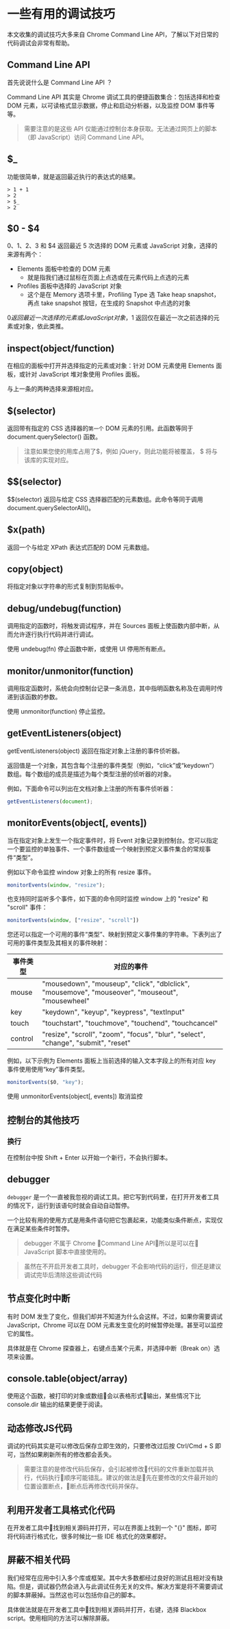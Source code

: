 # 一些有用的调试技巧

本文收集的调试技巧大多来自 Chrome Command Line API，了解以下对日常的代码调试会非常有帮助。

## Command Line API

首先说说什么是 Command Line API ？

Command Line API 其实是 Chrome 调试工具的便捷函数集合：包括选择和检查 DOM 元素，以可读格式显示数据，停止和启动分析器，以及监控 DOM 事件等等。

> 需要注意的是这些 API 仅能通过控制台本身获取。无法通过网页上的脚本（即 JavaScript）访问 Command Line API。

## $_

功能很简单，就是返回最近执行的表达式的结果。

```
> 1 + 1
> 2
> $_
> 2
```

## $0 - $4

$0、$1、$2、$3 和 $4 返回最近 5 次选择的 DOM 元素或 JavaScript 对象，选择的来源有两个：

* Elements 面板中检查的 DOM 元素
    * 就是指我们通过鼠标在页面上点选或在元素代码上点选的元素
* Profiles 面板中选择的 JavaScript 对象
    * 这个是在 Memory 选项卡里，Profiling Type 选 Take heap snapshot，再点 take snapshot 按钮，在生成的 Snapshot 中点选的对象

$0 返回最近一次选择的元素或 JavaScript 对象，$1 返回仅在最近一次之前选择的元素或对象，依此类推。

## inspect(object/function)

在相应的面板中打开并选择指定的元素或对象：针对 DOM 元素使用 Elements 面板，或针对 JavaScript 堆对象使用 Profiles 面板。

与上一条的两种选择来源相对应。

## $(selector)

返回带有指定的 CSS 选择器的``第一个`` DOM 元素的引用。此函数等同于  document.querySelector() 函数。

> 注意如果您使的用库占用了$，例如 jQuery，则此功能将被覆盖， $ 将与该库的实现对应。

## $$(selector)

$$(selector) 返回与给定 CSS 选择器匹配的元素数组。此命令等同于调用 document.querySelectorAll()。

## $x(path)

返回一个与给定 XPath 表达式匹配的 DOM 元素数组。

## copy(object)

将指定对象以字符串的形式复制到剪贴板中。

## debug/undebug(function)

调用指定的函数时，将触发调试程序，并在 Sources 面板上使函数内部中断，从而允许逐行执行代码并进行调试。

使用 undebug(fn) 停止函数中断，或使用 UI 停用所有断点。

## monitor/unmonitor(function)

调用指定函数时，系统会向控制台记录一条消息，其中指明函数名称及在调用时传递到该函数的参数。

使用 unmonitor(function) 停止监控。

## getEventListeners(object)

getEventListeners(object) 返回在指定对象上注册的事件侦听器。

返回值是一个对象，其包含每个注册的事件类型（例如，“click”或“keydown”）数组。每个数组的成员是描述为每个类型注册的侦听器的对象。

例如，下面命令可以列出在文档对象上注册的所有事件侦听器：

```javascript
getEventListeners(document);
```

## monitorEvents(object[, events])

当在指定对象上发生一个指定事件时，将 Event 对象记录到控制台。您可以指定一个要监控的单独事件、一个事件数组或一个映射到预定义事件集合的常规事件“类型”。

例如以下命令监控 window 对象上的所有 resize 事件。

```javascript
monitorEvents(window, "resize");
```

也支持同时监听多个事件，如下面的命令同时监控 window 上的 "resize" 和 "scroll" 事件：

```javascript
monitorEvents(window, ["resize", "scroll"])
```

您还可以指定一个可用的事件“类型”、映射到预定义事件集的字符串。下表列出了可用的事件类型及其相关的事件映射：

|事件类型|对应的事件|
|---|---|
|mouse|"mousedown", "mouseup", "click", "dblclick", "mousemove", "mouseover", "mouseout", "mousewheel"|
|key|"keydown", "keyup", "keypress", "textInput"|
|touch|"touchstart", "touchmove", "touchend", "touchcancel"|
|control|"resize", "scroll", "zoom", "focus", "blur", "select", "change", "submit", "reset"|

例如，以下示例为 Elements 面板上当前选择的输入文本字段上的所有对应 key 事件使用使用“key”事件类型。

```javascript
monitorEvents($0, "key");
```

使用 unmonitorEvents(object[, events]) 取消监控

## 控制台的其他技巧

### 换行

在控制台中按 Shift + Enter 以开始一个新行，不会执行脚本。

## debugger

``debugger`` 是一个一直被我忽视的调试工具。把它写到代码里，在打开开发者工具的情况下，运行到该语句时就会自动自动暂停。

一个比较有用的使用方式是用条件语句把它包裹起来，功能类似条件断点，实现仅在满足某些条件时暂停。

> debugger 不属于 Chrome Command Line API，所以是可以在 JavaScript 脚本中直接使用的。

> 虽然在不开启开发者工具时，debugger 不会影响代码的运行，但还是建议调试完毕后清除这些调试代码

## 节点变化时中断

有时 DOM 发生了变化，但我们却并不知道为什么会这样。不过，如果你需要调试 JavaScript，Chrome 可以在 DOM 元素发生变化的时候暂停处理。甚至可以监控它的属性。

具体就是在 Chrome 探查器上，右键点击某个元素，并选择中断（Break on）选项来设置。

## console.table(object/array)

使用这个函数，被打印的对象或数组会以表格形式输出，某些情况下比 console.dir 输出的结果更便于阅读。

## 动态修改JS代码

调试的代码其实是可以修改后保存立即生效的，只要修改过后按 Ctrl/Cmd + S 即可，当然如果刷新所有的修改都会丢失。

> 需要注意的是修改代码后保存，会引起被修改代码的文件重新加载并执行，代码执行顺序可能错乱。建议的做法是先在要修改的文件最开始的位置设置断点，断点后再修改代码并保存。

## 利用开发者工具格式化代码

在开发者工具中找到相关源码并打开，可以在界面上找到一个 "{}" 图标，即可将代码进行格式化，很多时候比一些 IDE 格式化的效果都好。

## 屏蔽不相关代码

我们经常在应用中引入多个库或框架。其中大多数都经过良好的测试且相对没有缺陷。但是，调试器仍然会进入与此调试任务无关的文件。解决方案是将不需要调试的脚本屏蔽掉。当然这也可以包括你自己的脚本。

具体做法就是在开发者工具中找到相关源码并打开，右键，选择 Blackbox script。使用相同的方法可以解除屏蔽。



